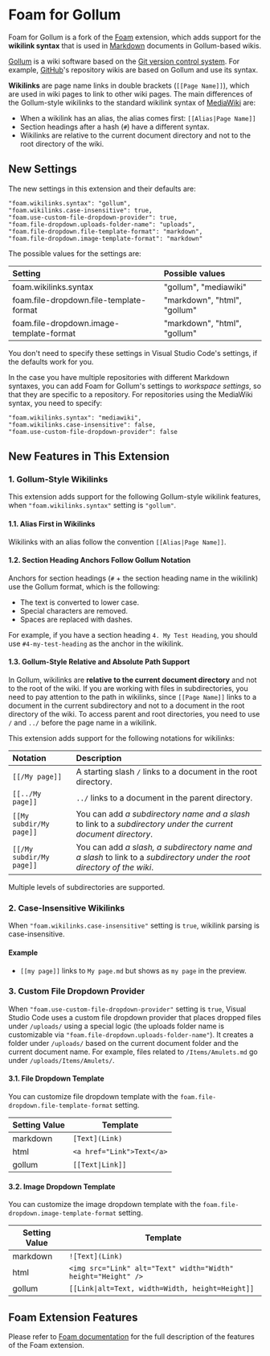 # Foam for Gollum

Foam for Gollum is a fork of the [Foam](https://github.com/foambubble/foam/) extension, which adds support for the **wikilink syntax** that is used in [Markdown](https://www.markdownguide.org/) documents in Gollum-based wikis.

[Gollum](https://github.com/gollum/gollum) is a wiki software based on the [Git version control system](https://git-scm.com/). For example, [GitHub](https://github.com/)'s repository wikis are based on Gollum and use its syntax.

**Wikilinks** are page name links in double brackets (`[[Page Name]]`), which are used in wiki pages to link to other wiki pages. The main differences of the Gollum-style wikilinks to the standard wikilink syntax of [MediaWiki](https://www.mediawiki.org/wiki/MediaWiki) are:

- When a wikilink has an alias, the alias comes first: `[[Alias|Page Name]]`
- Section headings after a hash (`#`) have a different syntax.
- Wikilinks are relative to the current document directory and not to the root directory of the wiki.

## New Settings

The new settings in this extension and their defaults are:

```
"foam.wikilinks.syntax": "gollum",
"foam.wikilinks.case-insensitive": true,
"foam.use-custom-file-dropdown-provider": true,
"foam.file-dropdown.uploads-folder-name": "uploads",
"foam.file-dropdown.file-template-format": "markdown",
"foam.file-dropdown.image-template-format": "markdown"
```

The possible values for the settings are:

| Setting | Possible values |
| :------ | :-------------- |
| foam.wikilinks.syntax | "gollum", "mediawiki" |
| foam.file-dropdown.file-template-format | "markdown", "html", "gollum" |
| foam.file-dropdown.image-template-format | "markdown", "html", "gollum" |

You don't need to specify these settings in Visual Studio Code's settings, if the defaults work for you.

In the case you have multiple repositories with different Markdown syntaxes, you can add Foam for Gollum's settings to *workspace settings*, so that they are specific to a repository. For repositories using the MediaWiki syntax, you need to specify:

```
"foam.wikilinks.syntax": "mediawiki",
"foam.wikilinks.case-insensitive": false,
"foam.use-custom-file-dropdown-provider": false
```

## New Features in This Extension

### 1. Gollum-Style Wikilinks

This extension adds support for the following Gollum-style wikilink features, when `"foam.wikilinks.syntax"` setting is `"gollum"`.

#### 1.1. Alias First in Wikilinks

Wikilinks with an alias follow the convention `[[Alias|Page Name]]`.

#### 1.2. Section Heading Anchors Follow Gollum Notation

Anchors for section headings (`#` + the section heading name in the wikilink) use the Gollum format, which is the following:

- The text is converted to lower case.
- Special characters are removed.
- Spaces are replaced with dashes.

For example, if you have a section heading `4. My Test Heading`, you should use `#4-my-test-heading` as the anchor in the wikilink.

#### 1.3. Gollum-Style Relative and Absolute Path Support

In Gollum, wikilinks are **relative to the current document directory** and not to the root of the wiki. If you are working with files in subdirectories, you need to pay attention to the path in wikilinks, since `[[Page Name]]` links to a document in the current subdirectory and not to a document in the root directory of the wiki. To access parent and root directories, you need to use `/` and `../` before the page name in a wikilink.

This extension adds support for the following notations for wikilinks:

| Notation | Description |
| :------- | :---------- |
| `[[/My page]]` | A starting slash `/` links to a document in the root directory. |
| `[[../My page]]` | `../` links to a document in the parent directory. |
| `[[My subdir/My page]]` | You can add *a subdirectory name and a slash* to link to a *subdirectory under the current document directory*. |
| `[[/My subdir/My page]]` | You can add *a slash, a subdirectory name and a slash* to link to a *subdirectory under the root directory of the wiki*. |

Multiple levels of subdirectories are supported.

### 2. Case-Insensitive Wikilinks

When `"foam.wikilinks.case-insensitive"` setting is `true`, wikilink parsing is case-insensitive.

#### Example

- `[[my page]]` links to `My page.md` but shows as `my page` in the preview.

### 3. Custom File Dropdown Provider

When `"foam.use-custom-file-dropdown-provider"` setting is `true`, Visual Studio Code uses a custom file dropdown provider that places dropped files under `/uploads/` using a special logic (the uploads folder name is customizable via `"foam.file-dropdown.uploads-folder-name"`). It creates a folder under `/uploads/` based on the current document folder and the current document name. For example, files related to `/Items/Amulets.md` go under `/uploads/Items/Amulets/`.

#### 3.1. File Dropdown Template

You can customize file dropdown template with the `foam.file-dropdown.file-template-format` setting.

<table>

<thead>
<tr>
<th>Setting Value</th>
<th>Template</th>
</tr>
</thead>

<tbody>

<tr>
<td>markdown</td>
<td><code>&#91;Text&#93;&#40;Link&#41;</code></td>
</tr>

<tr>
<td>html</td>
<td><code>&lt;a href="Link"&gt;Text&lt;/a&gt;</code></td>
</tr>

<tr>
<td>gollum</td>
<td><code>&#91;&#91;Text|Link&#93;&#93;</code></td>
</tr>

</tbody>
</table>

#### 3.2. Image Dropdown Template

You can customize the image dropdown template with the `foam.file-dropdown.image-template-format` setting.

<table>

<thead>
<tr>
<th>Setting Value</th>
<th>Template</th>
</tr>
</thead>

<tbody>

<tr>
<td>markdown</td>
<td><code>!&#91;Text&#93;&#40;Link&#41;</code></td>
</tr>

<tr>
<td>html</td>
<td><code>&lt;img src="Link" alt="Text" width="Width" height="Height" /&gt;</code></td>
</tr>

<tr>
<td>gollum</td>
<td><code>&#91;&#91;Link|alt=Text, width=Width, height=Height&#93;&#93;</code></td>
</tr>

</tbody>
</table>

## Foam Extension Features

Please refer to [Foam documentation](https://github.com/foambubble/foam/) for the full description of the features of the Foam extension.
